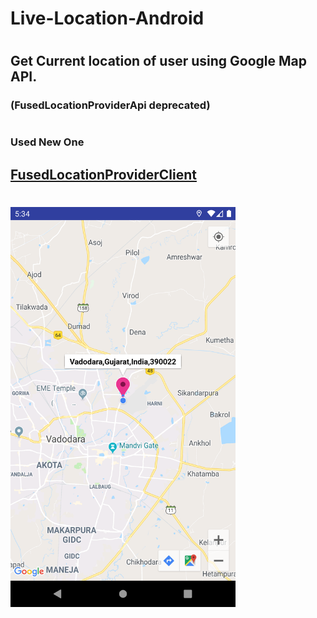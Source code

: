 # Live-Location-Android
#
## Get Current location of user using Google Map API.
### (FusedLocationProviderApi deprecated)
#
### Used New One 
## [FusedLocationProviderClient](https://github.com/Alfaizkhan/Live-Location-v2)
#
<img src="https://github.com/Alfaizkhan/Live-Location-Android/blob/master/images/Screenshot_1566993846.png" width="360" height="640">
